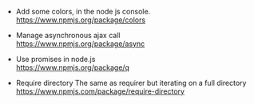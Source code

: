 * Add some colors, in the node js console.     
https://www.npmjs.org/package/colors

* Manage asynchronous ajax call    
https://www.npmjs.org/package/async

* Use promises in node.js    
https://www.npmjs.org/package/q

* Require directory 
The same as requirer but iterating on a full directory
https://www.npmjs.com/package/require-directory